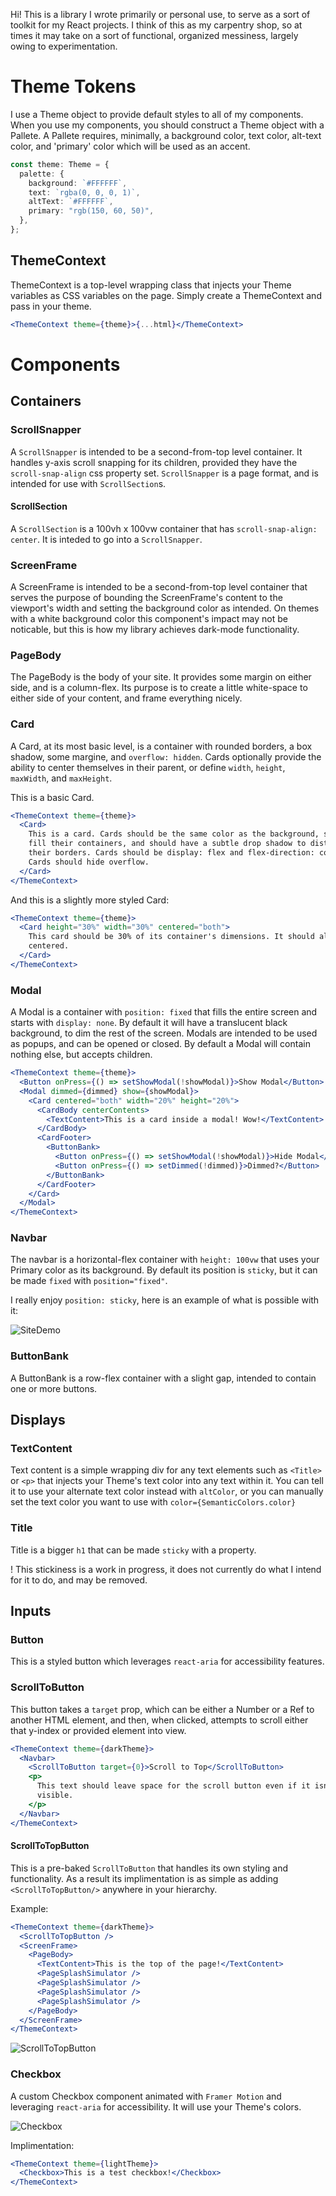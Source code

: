 Hi! This is a library I wrote primarily or personal use, to serve as a sort of toolkit for my React projects. I think of this as my carpentry shop, so at times it may take on a sort of functional, organized messiness, largely owing to experimentation.

# Theme Tokens

I use a Theme object to provide default styles to all of my components. When you use my components, you should construct a Theme object with a Pallete. A Pallete requires, minimally, a background color, text color, alt-text color, and 'primary' color which will be used as an accent.

```typescript
const theme: Theme = {
  palette: {
    background: `#FFFFFF`,
    text: `rgba(0, 0, 0, 1)`,
    altText: `#FFFFFF`,
    primary: "rgb(150, 60, 50)",
  },
};
```

## ThemeContext

ThemeContext is a top-level wrapping class that injects your Theme variables as CSS variables on the page. Simply create a ThemeContext and pass in your theme.

```jsx
<ThemeContext theme={theme}>{...html}</ThemeContext>
```

# Components

## Containers

### ScrollSnapper

A `ScrollSnapper` is intended to be a second-from-top level container. It handles y-axis scroll snapping for its children, provided they have the `scroll-snap-align` css property set. `ScrollSnapper` is a page format, and is intended for use with `ScrollSection`s.

#### ScrollSection

A `ScrollSection` is a 100vh x 100vw container that has `scroll-snap-align: center`. It is inteded to go into a `ScrollSnapper`.

### ScreenFrame

A ScreenFrame is intended to be a second-from-top level container that serves the purpose of bounding the ScreenFrame's content to the viewport's width and setting the background color as intended. On themes with a white background color this component's impact may not be noticable, but this is how my library achieves dark-mode functionality.

### PageBody

The PageBody is the body of your site. It provides some margin on either side, and is a column-flex. Its purpose is to create a little white-space to either side of your content, and frame everything nicely.

### Card

A Card, at its most basic level, is a container with rounded borders, a box shadow, some margine, and `overflow: hidden`. Cards optionally provide the ability to center themselves in their parent, or define `width`, `height`, `maxWidth`, and `maxHeight`.

This is a basic Card.

```jsx
<ThemeContext theme={theme}>
  <Card>
    This is a card. Cards should be the same color as the background, should
    fill their containers, and should have a subtle drop shadow to distinguish
    their borders. Cards should be display: flex and flex-direction: column.
    Cards should hide overflow.
  </Card>
</ThemeContext>
```

And this is a slightly more styled Card:

```jsx
<ThemeContext theme={theme}>
  <Card height="30%" width="30%" centered="both">
    This card should be 30% of its container's dimensions. It should also be
    centered.
  </Card>
</ThemeContext>
```

### Modal

A Modal is a container with `position: fixed` that fills the entire screen and starts with `display: none`. By default it will have a translucent black background, to dim the rest of the screen. Modals are intended to be used as popups, and can be opened or closed. By default a Modal will contain nothing else, but accepts children.

```jsx
<ThemeContext theme={theme}>
  <Button onPress={() => setShowModal(!showModal)}>Show Modal</Button>
  <Modal dimmed={dimmed} show={showModal}>
    <Card centered="both" width="20%" height="20%">
      <CardBody centerContents>
        <TextContent>This is a card inside a modal! Wow!</TextContent>
      </CardBody>
      <CardFooter>
        <ButtonBank>
          <Button onPress={() => setShowModal(!showModal)}>Hide Modal</Button>
          <Button onPress={() => setDimmed(!dimmed)}>Dimmed?</Button>
        </ButtonBank>
      </CardFooter>
    </Card>
  </Modal>
</ThemeContext>
```

### Navbar

The navbar is a horizontal-flex container with `height: 100vw` that uses your Primary color as its background. By default its position is `sticky`, but it can be made `fixed` with `position="fixed"`.

I really enjoy `position: sticky`, here is an example of what is possible with it:

![SiteDemo](https://user-images.githubusercontent.com/110123778/194678689-34b0ad04-9724-4aab-b507-40e9aa88ad74.gif)

### ButtonBank

A ButtonBank is a row-flex container with a slight gap, intended to contain one or more buttons.

## Displays

### TextContent

Text content is a simple wrapping div for any text elements such as `<Title>` or `<p>` that injects your Theme's text color into any text within it. You can tell it to use your alternate text color instead with `altColor`, or you can manually set the text color you want to use with `color={SemanticColors.color}`

### Title

Title is a bigger `h1` that can be made `sticky` with a property.

! This stickiness is a work in progress, it does not currently do what I intend for it to do, and may be removed.

## Inputs

### Button

This is a styled button which leverages `react-aria` for accessibility features.

### ScrollToButton

This button takes a `target` prop, which can be either a Number or a Ref to another HTML element, and then, when clicked, attempts to scroll either that y-index or provided element into view.

```jsx
<ThemeContext theme={darkTheme}>
  <Navbar>
    <ScrollToButton target={0}>Scroll to Top</ScrollToButton>
    <p>
      This text should leave space for the scroll button even if it isn't
      visible.
    </p>
  </Navbar>
</ThemeContext>
```

#### ScrollToTopButton

This is a pre-baked `ScrollToButton` that handles its own styling and functionality. As a result its implimentation is as simple as adding `<ScrollToTopButton/>` anywhere in your hierarchy.

Example:

```jsx
<ThemeContext theme={darkTheme}>
  <ScrollToTopButton />
  <ScreenFrame>
    <PageBody>
      <TextContent>This is the top of the page!</TextContent>
      <PageSplashSimulator />
      <PageSplashSimulator />
      <PageSplashSimulator />
      <PageSplashSimulator />
    </PageBody>
  </ScreenFrame>
</ThemeContext>
```

![ScrollToTopButton](https://user-images.githubusercontent.com/110123778/195233320-e8116395-06a9-4ce2-92ca-8940e07ea40f.gif)

### Checkbox

A custom Checkbox component animated with `Framer Motion` and leveraging `react-aria` for accessibility. It will use your Theme's colors.

![Checkbox](https://user-images.githubusercontent.com/110123778/194994171-d55a2e60-76de-475f-b50b-2274a8e17be9.gif)

Implimentation:

```jsx
<ThemeContext theme={lightTheme}>
  <Checkbox>This is a test checkbox!</Checkbox>
</ThemeContext>
```
